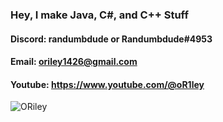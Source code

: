 ### Hey, I make Java, C#, and C++ Stuff

#### Discord: randumbdude  or  Randumbdude#4953

#### Email: oriley1426@gmail.com

#### Youtube: https://www.youtube.com/@oR1ley

![ORiley](https://user-images.githubusercontent.com/86636387/212773959-b68d0155-9506-4039-865b-7c3f72c50392.png)
